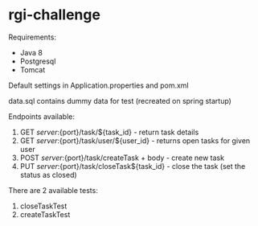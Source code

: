# rgi-challenge

Requirements:
- Java 8
- Postgresql
- Tomcat

Default settings in Application.properties and pom.xml

data.sql contains dummy data for test (recreated on spring startup)

Endpoints available:

1. GET ${server}:${port}/task/${task_id} - return task details
2. GET ${server}:${port}/task/user/${user_id} - returns open tasks for given user
3. POST ${server}:${port}/task/createTask + body - create new task
4. PUT ${server}:${port}/task/closeTask${task_id} - close the task (set the status as closed)

There are 2 available tests:
1. closeTaskTest
2. createTaskTest
